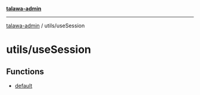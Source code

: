 [**talawa-admin**](../../README.md)

***

[talawa-admin](../../README.md) / utils/useSession

# utils/useSession

## Functions

- [default](functions/default.md)
